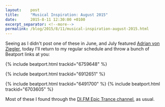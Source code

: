 ```yaml
---
layout:    post
title:     "Musical Inspiration: August 2015"
date:      2015-8-11 12:30:00 +0100
excerpt_separator: <!--more-->
permalink: /blog/2015/8/11/musical-inspiration-august-2015.html
---
```


Seeing as I didn't post one of these in June, and July featured [Adrian von Ziegler](/2015/7/16/musical-inspiration-adrian-von-ziegler.html), today I'll return to my regular schedule and throw a bunch of Beatport links at you:

{% include beatport.html trackid="6759648" %}

<!--more-->{% include beatport.html trackid="6912651" %}
{% include beatport.html trackid="6491700" %}
{% include beatport.html trackid="6703605" %}

Most of these I found through the [DI.FM Epic Trance channel](http://www.di.fm/epictrance), as usual.